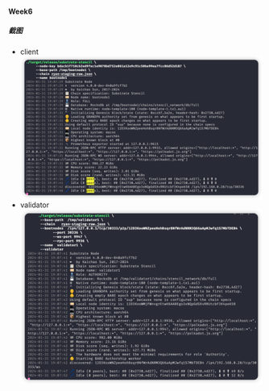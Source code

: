 #### Week6

##### 截图
* client
    ![client](./img/week6_2_1.png)
* validator
    ![validator](./img/week6_2_2.png)
